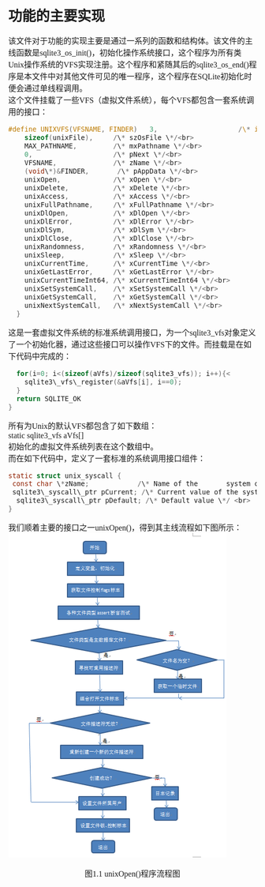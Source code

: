 # 功能的主要实现
<font face="微软雅黑" size="3px">

该文件对于功能的实现主要是通过一系列的函数和结构体。该文件的主线函数是sqlite3\_os\_init()，初始化操作系统接口，这个程序为所有类Unix操作系统的VFS实现注册。这个程序和紧随其后的sqlite3\_os\_end()程序是本文件中对其他文件可见的唯一程序，这个程序在SQLite初始化时便会通过单线程调用。  
这个文件挂载了一些VFS（虚拟文件系统），每个VFS都包含一套系统调用的接口：  
```c
#define UNIXVFS(VFSNAME, FINDER)   3,                    /\* iVersion \*/<br>
    sizeof(unixFile),     /\* szOsFile \*/<br>
    MAX_PATHNAME,         /\* mxPathname \*/<br>
    0,                    /\* pNext \*/<br>
    VFSNAME,              /\* zName \*/<br>
    (void\*)&FINDER,       /\* pAppData \*/<br>
    unixOpen,             /\* xOpen \*/<br>
    unixDelete,           /\* xDelete \*/<br>
    unixAccess,           /\* xAccess \*/<br>
    unixFullPathname,     /\* xFullPathname \*/<br>
    unixDlOpen,           /\* xDlOpen \*/<br>
    unixDlError,          /\* xDlError \*/<br>
    unixDlSym,            /\* xDlSym \*/<br>
    unixDlClose,          /\* xDlClose \*/<br>
    unixRandomness,       /\* xRandomness \*/<br>
    unixSleep,            /\* xSleep \*/<br>
    unixCurrentTime,      /\* xCurrentTime \*/<br>
    unixGetLastError,     /\* xGetLastError \*/<br>
    unixCurrentTimeInt64, /\* xCurrentTimeInt64 \*/<br>
    unixSetSystemCall,    /\* xSetSystemCall \*/<br>
    unixGetSystemCall,    /\* xGetSystemCall \*/<br>
    unixNextSystemCall,   /\* xNextSystemCall \*/<br>
  }
```
这是一套虚拟文件系统的标准系统调用接口，为一个sqlite3_vfs对象定义了一个初始化器，通过这些接口可以操作VFS下的文件。而挂载是在如下代码中完成的：  
```c
  for(i=0; i<(sizeof(aVfs)/sizeof(sqlite3_vfs)); i++){<
    sqlite3\_vfs\_register(&aVfs[i], i==0);
  }
  return SQLITE_OK
}
```
所有为Unix的默认VFS都包含了如下数组：<br>
static sqlite3_vfs aVfs[]<br>
初始化的虚拟文件系统列表在这个数组中。<br>
而在如下代码中，定义了一套标准的系统调用接口组件：
```c
static struct unix_syscall {
 const char \*zName;            /\* Name of the       system call */
 sqlite3\_syscall\_ptr pCurrent; /\* Current value of the system call */	
  sqlite3\_syscall\_ptr pDefault; /\* Default value \*/ <br>
}
```
我们顺着主要的接口之一unixOpen()，得到其主线流程如下图所示：<br>
<img src="p1.png">
<div align="center">图1.1 unixOpen()程序流程图</div>
